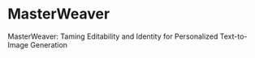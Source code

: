 # MasterWeaver
MasterWeaver: Taming Editability and Identity for Personalized Text-to-Image Generation
